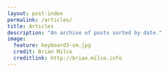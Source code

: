 ```yaml
---
layout: post-index
permalink: /articles/
title: Articles
description: "An archive of posts sorted by date."
image:
  feature: keyboard3-sm.jpg
  credit: Brian Milco 
  creditlink: http://brian.milco.info
---
```


